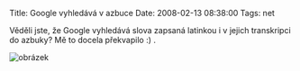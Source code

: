 Title: Google vyhledává v azbuce
Date: 2008-02-13 08:38:00
Tags: net

Věděli jste, že Google vyhledává slova zapsaná latinkou i v jejich transkripci do azbuky? Mě to docela překvapilo :) .

![obrázek](|filename|/images/38.jpg)